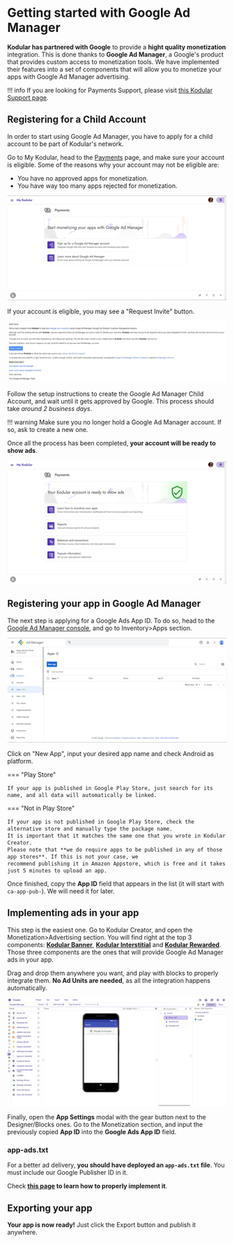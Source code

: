 # Getting started with Google Ad Manager

**Kodular has partnered with Google** to provide a **hight quality monetization** integration. This is done thanks to
**Google Ad Manager**, a Google's product that provides custom access to monetization tools. We have implemented their
features into a set of components that will allow you to monetize your apps with Google Ad Manager advertising.

!!! info
    If you are looking for Payments Support, please visit [this Kodular Support page](https://support.kodular.io/support/solutions/folders/204000115658).

## Registering for a Child Account

In order to start using Google Ad Manager, you have to apply for a child account to be part of Kodular's network.

Go to My Kodular, head to the [Payments](https://my.kodular.io/payments) page, and make sure your account is eligible.
Some of the reasons why your account may not be eligible are:

- You have no approved apps for monetization.
- You have way too many apps rejected for monetization.

![Eligible Account](/assets/images/guides/monetization/preinvite.png)

If your account is eligible, you may see a "Request Invite" button.

![Invite Email](/assets/images/guides/monetization/email.png)

Follow the setup instructions to create the Google Ad Manager Child Account, and wait until it gets approved by Google.
This process should take _around 2 business days_.

!!! warning
    Make sure you no longer hold a Google Ad Manager account. If so, ask to create a new one.

Once all the process has been completed, **your account will be ready to show ads**.

![Approved Account](/assets/images/guides/monetization/approved.png)

## Registering your app in Google Ad Manager

The next step is applying for a Google Ads App ID. To do so, head to
the [Google Ad Manager console](https://admanager.google.com), and go to Inventory>Apps section.

![Apps in Ad Manager](/assets/images/guides/monetization/admapp.png)

Click on "New App", input your desired app name and check Android as platform.

=== "Play Store"

    If your app is published in Google Play Store, just search for its name, and all data will automatically be linked.

=== "Not in Play Store"

    If your app is not published in Google Play Store, check the alternative store and manually type the package name.
    It is important that it matches the same one that you wrote in Kodular Creator.  
    Please note that **we do require apps to be published in any of those app stores**. If this is not your case, we
    recommend publishing it in Amazon Appstore, which is free and it takes just 5 minutes to upload an app.

Once finished, copy the **App ID** field that appears in the list (it will start with `ca-app-pub-`). We will need it
for later.

## Implementing ads in your app

This step is the easiest one. Go to Kodular Creator, and open the Monetization>Advertising section. You will find right
at the top 3 components: [**Kodular Banner**](../components/monetization/advertising/banner-ad.md),
[**Kodular Interstitial**](../components/monetization/advertising/interstitial-ad.md) and
[**Kodular Rewarded**](../components/monetization/advertising/rewarded-ad.md). Those three components are the ones that
will provide Google Ad Manager ads in your app.

Drag and drop them anywhere you want, and play with blocks to properly integrate them. **No Ad Units are needed**, as
all the integration happens automatically.

![Creator Components](/assets/images/guides/monetization/creator.png)

Finally, open the **App Settings** modal with the gear button next to the Designer/Blocks ones. Go to the Monetization
section, and input the previously copied **App ID** into the **Google Ads App ID** field.

### app-ads.txt

For a better ad delivery, **you should have deployed an `app-ads.txt` file**. You must include our Google Publisher ID
in it.

Check **[this page](../support/adm/app-ads-txt.md) to learn how to properly implement it**.

## Exporting your app

**Your app is now ready!** Just click the Export button and publish it anywhere.
